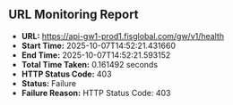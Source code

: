## URL Monitoring Report

- **URL:** https://api-gw1-prod1.fisglobal.com/gw/v1/health
- **Start Time:** 2025-10-07T14:52:21.431660
- **End Time:** 2025-10-07T14:52:21.593152
- **Total Time Taken:** 0.161492 seconds
- **HTTP Status Code:** 403
- **Status:** Failure
- **Failure Reason:** HTTP Status Code: 403
